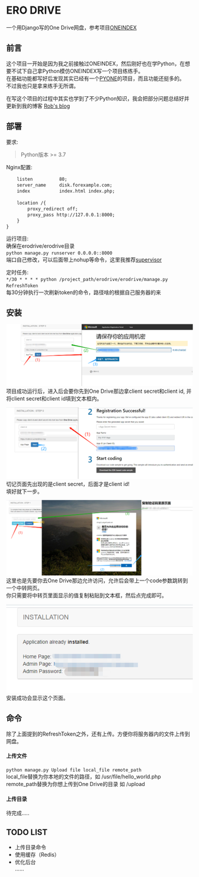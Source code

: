 # ERO DRIVE
一个用Django写的One Drive网盘，参考项目[ONEINDEX](https://github.com/donwa/oneindex)  

   
 ## 前言
 这个项目一开始是因为我之前接触过ONEINDEX，然后刚好也在学Python，在想要不试下自己拿Python模仿ONEINDEX写一个项目练练手。  
 在基础功能都写好后发现其实已经有一个[PYONE](https://github.com/abbeyokgo/PyOne)的项目，而且功能还挺多的。  
 不过我也只是拿来练手无所谓。  
   
在写这个项目的过程中其实也学到了不少Python知识，我会把部分问题总结好并更新到我的博客 [Rob's blog](https://roblog.top)

## 部署
要求:  
> Python版本 >= 3.7  
  
Nginx配置:
```server {
    listen          80;
    server_name     disk.forexample.com;
    index           index.html index.php;

    location /{
        proxy_redirect off;
        proxy_pass http://127.0.0.1:8000;
    }
}
```

运行项目:  
确保在erodrive/erodrive目录  
`python manage.py runserver 0.0.0.0::8000`  
端口自己修改，可以后面带上nohup等命令，这里我推荐[supervisor](http://www.supervisord.org/)
  
定时任务:  
`*/30 * * * * python /project_path/erodrive/erodrive/manage.py RefreshToken`  
每30分钟执行一次刷新token的命令，路径啥的根据自己服务器的来

## 安装
![img](install-1.png)  
项目成功运行后，进入后会要你先到One Drive那边拿client secret和client id,
并将client secret和client id填到文本框内。  
  
![img](install-2.png) 
切记页面先出现的是client secret，后面才是client id!  
填好就下一步。  

![img](install-3.png)  
这里也是先要你去One Drive那边允许访问，允许后会带上一个code参数跳转到一个中转网页。  
你只需要将中转页里面显示的值复制粘贴到文本框，然后点完成即可。  

![img](install-4.png)  
安装成功会显示这个页面。

## 命令
除了上面提到的RefreshToken之外，还有上传。方便你将服务器内的文件上传到网盘。  
#### 上传文件
`python manage.py Upload file local_file remote_path`  
local_file替换为你本地的文件的路径，如 /usr/file/hello_world.php  
remote_path替换为你想上传到One Drive的目录 如 /upload
#### 上传目录
待完成.....

## TODO LIST 
*  上传目录命令
*  使用缓存（Redis）
*  优化后台  
......